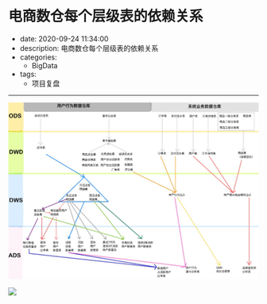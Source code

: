 #   电商数仓每个层级表的依赖关系
+ date: 2020-09-24 11:34:00
+ description: 电商数仓每个层级表的依赖关系
+ categories:
  - BigData
+ tags:
  - 项目复盘
---
![](../images/2020/09/20200914110659.png)

![](../images/2020/09/20200914110759.png)

